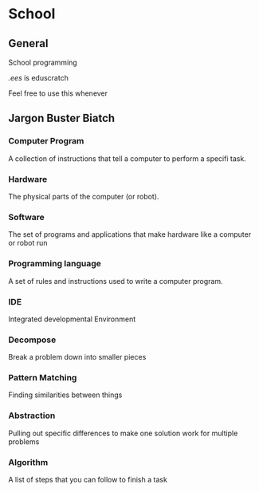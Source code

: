 # School

## General

School programming

_.ees_ is eduscratch

Feel free to use this whenever

## Jargon Buster Biatch

### Computer Program

A collection of instructions that tell a computer to perform a specifi task.

### Hardware

The physical parts of the computer (or robot).

### Software

The set of programs and applications that make hardware like a computer or robot run

### Programming language 

A set of rules and instructions used to write a computer program. 

### IDE

Integrated developmental Environment

### Decompose

Break a problem down into smaller pieces

### Pattern Matching

Finding similarities between things

### Abstraction
 
Pulling out specific differences to make one solution work for multiple problems

### Algorithm
 
A list of steps that you can follow to finish a task
